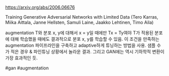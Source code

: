 https://arxiv.org/abs/2006.06676

Training Generative Adversarial Networks with Limited Data (Tero Karras, Miika Aittala, Janne Hellsten, Samuli Laine, Jaakko Lehtinen, Timo Aila)

augmentation T와 분포 x, y에 대해서 x = y일 때에만 Tx = Ty여야 T가 적용된 분포에 대해 학습했을 때에도 결과적으로 분포 x, y를 학습할 수 있음. 이 조건을 만족하는 augmentation 파이프라인을 구축하고 adaptive하게 튜닝하는 방법을 사용. 샘플 수가 적은 경우 & 파인튜닝 상황에서 놀라운 결과. 그리고 GAN에는 역시 기하학적 변환이 가장 효과적인 듯.

#gan #augmentation 